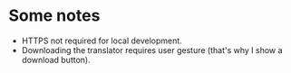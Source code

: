 # Some notes

- HTTPS not required for local development.
- Downloading the translator requires user gesture (that's why I show a download button).
